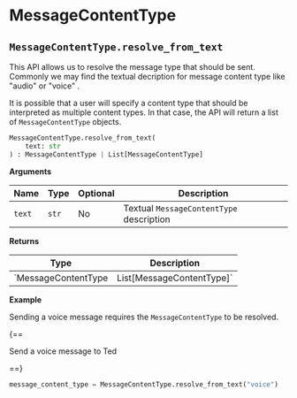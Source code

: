 # MessageContentType

## `MessageContentType.resolve_from_text`

This API allows us to resolve the message type that should be sent. Commonly we may find the textual decription for message content type like "audio" or "voice" .

It is possible that a user will specify a content type that should be interpreted as multiple content types. In that case, the API will return a list of `MessageContentType` objects.

``` py
MessageContentType.resolve_from_text(
    text: str
) : MessageContentType | List[MessageContentType]
```

**Arguments**

| Name          | Type          | Optional  | Description                              |
| ------------- | --------------| --------- | ---------------------------------------- |
| `text`        | `str`         | No        | Textual `MessageContentType` description        |

**Returns**

| Type          | Description       |
| ------------- | ----------------- |
| `MessageContentType | List[MessageContentType]`    | `MessageContentType` object or a list of `MessageContentType` objects based on the `text` parameter to this function. |

**Example**

Sending a voice message requires the `MessageContentType` to be resolved.

{==

Send a voice message to Ted

==}

``` py
message_content_type = MessageContentType.resolve_from_text("voice")
```
